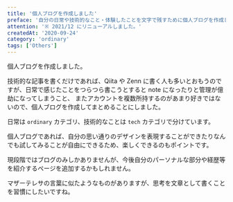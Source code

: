 ```yaml
---
title: '個人ブログを作成しました'
preface: '自分の日常や技術的なこと・体験したことを文字で残すために個人ブログを作成しました。更新頻度は少なそうですが、自分のペースでぼちぼち書いていきます。'
attention: '※ 2021/12 にリニューアルしました。'
createdAt: '2020-09-24'
category: 'ordinary'
tags: ['Others']
---
```


個人ブログを作成しました。

技術的な記事を書くだけであれば、Qiita や Zenn に書く人も多いとおもうのですが、日常で感じたことをつらつら書こうとすると note になったりと管理が億劫になってしまうこと、
またアカウントを複数所持するのがあまり好きではないので、個人ブログを作成してまとめることにしました。

日常は `ordinary` カテゴリ、技術的なことは `tech` カテゴリで分けています。

個人ブログであれば、自分の思い通りのデザインを表現することができたりなんでも試してみることが自由にできるため、楽しくできるのもポイントです。

現段階ではブログのみしかありませんが、今後自分のパーソナルな部分や経歴等を紹介するページを追加するかもしれません。

マザーテレサの言葉に似たようなものがありますが、思考を文章として書くことを習慣にしたいですね。
